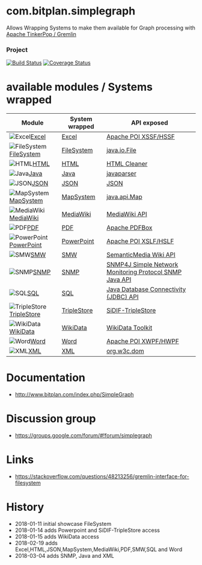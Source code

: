 # com.bitplan.simplegraph
Allows Wrapping Systems to make them available for Graph processing with [Apache TinkerPop / Gremlin](http://tinkerpop.apache.org/)

### Project
[![Build Status](https://travis-ci.org/BITPlan/com.bitplan.simplegraph.svg?branch=master)](https://travis-ci.org/BITPlan/com.bitplan.simplegraph)
[![Coverage Status](https://coveralls.io/repos/github/BITPlan/com.bitplan.simplegraph/badge.svg?branch=master)](https://coveralls.io/github/BITPlan/com.bitplan.simplegraph?branch=master)

# available modules / Systems wrapped
| Module | System wrapped | API exposed |
|---------------------------------------------------------------------- | ---------------- | ----------- |
|![Excel](https://upload.wikimedia.org/wikipedia/commons/thumb/8/86/Microsoft_Excel_2013_logo.svg/100px-Microsoft_Excel_2013_logo.svg.png)[Excel](http://www.bitplan.com/index.php/SimpleGraph-Excel) |[Excel](https://en.wikipedia.org/wiki/Microsoft_Excel) |[Apache POI XSSF/HSSF](https://poi.apache.org/spreadsheet/quick-guide.html)
|![FileSystem](https://upload.wikimedia.org/wikipedia/commons/thumb/f/f3/Folder.svg/100px-Folder.svg.png)[FileSystem](http://www.bitplan.com/index.php/SimpleGraph-FileSystem) |[FileSystem](https://en.wikipedia.org/wiki/File_system) |[java.io.File](https://docs.oracle.com/javase/8/docs/api/java/io/File.html)
|![HTML](https://upload.wikimedia.org/wikipedia/commons/thumb/6/61/HTML5_logo_and_wordmark.svg/100px-HTML5_logo_and_wordmark.svg.png)[HTML](http://www.bitplan.com/index.php/SimpleGraph-HTML) |[HTML](https://en.wikipedia.org/wiki/HTML) |[HTML Cleaner](http://htmlcleaner.sourceforge.net/)
|![Java](http://wiki.bitplan.com/images/wiki/e/e1/Java-Logo.svg)[Java](http://www.bitplan.com/index.php/SimpleGraph-Java) |[Java](https://en.wikipedia.org/wiki/Java_(programming_language)) |[javaparser](https://github.com/javaparser/javaparser) 
|![JSON](https://upload.wikimedia.org/wikipedia/commons/thumb/c/c9/JSON_vector_logo.svg/100px-JSON_vector_logo.svg.png)[JSON](http://www.bitplan.com/index.php/SimpleGraph-JSON) |[JSON](https://en.wikipedia.org/wiki/JavaScript_Object_Notation) |[JSON](https://www.json.org/)
|![MapSystem](http://wiki.bitplan.com/images/wiki/thumb/4/43/Map.png/100px-Map.png)[MapSystem](http://www.bitplan.com/index.php/SimpleGraph-MapSystem) |[MapSystem](https://en.wikipedia.org/wiki/Hash_table) |[java.api.Map](https://docs.oracle.com/javase/8/docs/api/java/util/Map.html)
|![MediaWiki](https://upload.wikimedia.org/wikipedia/commons/thumb/3/30/Mediawiki_logo_reworked.svg/100px-Mediawiki_logo_reworked.svg.png)[MediaWiki](http://www.bitplan.com/index.php/SimpleGraph-MediaWiki) |[MediaWiki](https://www.mediawiki.org/wiki/API:Main_page_MediaWiki) |[MediaWiki API](https://www.mediawiki.org/wiki/API:Main_page)
|![PDF](https://upload.wikimedia.org/wikipedia/commons/thumb/e/ec/Pdf_by_mimooh.svg/100px-Pdf_by_mimooh.svg.png)[PDF](http://www.bitplan.com/index.php/SimpleGraph-PDF) |[PDF](https://de.wikipedia.org/wiki/Portable_Document_Format) |[Apache PDFBox](https://pdfbox.apache.org/)
|![PowerPoint](https://upload.wikimedia.org/wikipedia/commons/thumb/b/b0/Microsoft_PowerPoint_2013_logo.svg/100px-Microsoft_PowerPoint_2013_logo.svg.png)[PowerPoint](http://www.bitplan.com/index.php/SimpleGraph-PowerPoint) |[PowerPoint](https://en.wikipedia.org/wiki/Microsoft_PowerPoint) |[Apache POI XSLF/HSLF](https://poi.apache.org/slideshow/xslf-cookbook.html)
|![SMW](https://upload.wikimedia.org/wikipedia/commons/thumb/a/ac/SemanticMediaWiki_Logo.png/100px-SemanticMediaWiki_Logo.png)[SMW](http://www.bitplan.com/index.php/SimpleGraph-SMW) |[SMW](https://en.wikipedia.org/wiki/SMW) |[SemanticMedia Wiki API](https://www.semantic-mediawiki.org/wiki/Help:API)
|![SNMP](http://wiki.bitplan.com/images/wiki/5/5d/Snmp.png)[SNMP](http://www.bitplan.com/index.php/SimpleGraph-SNMP) |[SNMP](https://en.wikipedia.org/wiki/Simple_Network_Management_Protocol) |[SNMP4J Simple Network Monitoring Protocol SNMP Java API](http://www.snmp4j.org/)
|![SQL](http://wiki.bitplan.com/images/wiki/thumb/1/18/Database.svg/100px-Database.svg.png)[SQL](http://www.bitplan.com/index.php/SimpleGraph-SQL) |[SQL](https://en.wikipedia.org/wiki/SQL) |[Java Database Connectivity (JDBC) API](https://docs.oracle.com/javase/8/docs/api/java/sql/package-summary.html)
|![TripleStore](http://wiki.bitplan.com/images/wiki/thumb/5/52/TripleStore-Icon.png/100px-TripleStore-Icon.png)[TripleStore](http://www.bitplan.com/index.php/SimpleGraph-TripleStore) |[TripleStore](https://en.wikipedia.org/wiki/Triplestore) |[SiDIF-TripleStore](https://github.com/BITPlan/org.sidif.triplestore)
|![WikiData](https://upload.wikimedia.org/wikipedia/commons/thumb/6/66/Wikidata-logo-en.svg/100px-Wikidata-logo-en.svg.png)[WikiData](http://www.bitplan.com/index.php/SimpleGraph-WikiData) |[WikiData](https://en.wikipedia.org/wiki/Wikidata) |[WikiData Toolkit](https://github.com/Wikidata/Wikidata-Toolkit)
|![Word](https://upload.wikimedia.org/wikipedia/commons/thumb/4/4f/Microsoft_Word_2013_logo.svg/100px-Microsoft_Word_2013_logo.svg.png)[Word](http://www.bitplan.com/index.php/SimpleGraph-Word) |[Word](https://en.wikipedia.org/wiki/Word) |[Apache POI XWPF/HWPF](https://poi.apache.org/document/quick-guide-xwpf.html) 
|![XML](https://upload.wikimedia.org/wikipedia/commons/thumb/9/9d/Xml_logo.svg/150px-Xml_logo.svg.png)[XML](http://www.bitplan.com/index.php/SimpleGraph-XML) |[XML](https://en.wikipedia.org/wiki/XML) |[org.w3c.dom](https://docs.oracle.com/javase/7/docs/api/org/w3c/dom/package-summary.html) 

# Documentation
* http://www.bitplan.com/index.php/SimpleGraph

# Discussion group
* https://groups.google.com/forum/#!forum/simplegraph


# Links
* https://stackoverflow.com/questions/48213256/gremlin-interface-for-filesystem

# History
* 2018-01-11 initial showcase FileSystem
* 2018-01-14 adds Powerpoint and SiDIF-TripleStore access
* 2018-01-15 adds WikiData access
* 2018-02-19 adds Excel,HTML,JSON,MapSystem,MediaWiki,PDF,SMW,SQL and Word
* 2018-03-04 adds SNMP, Java and XML
